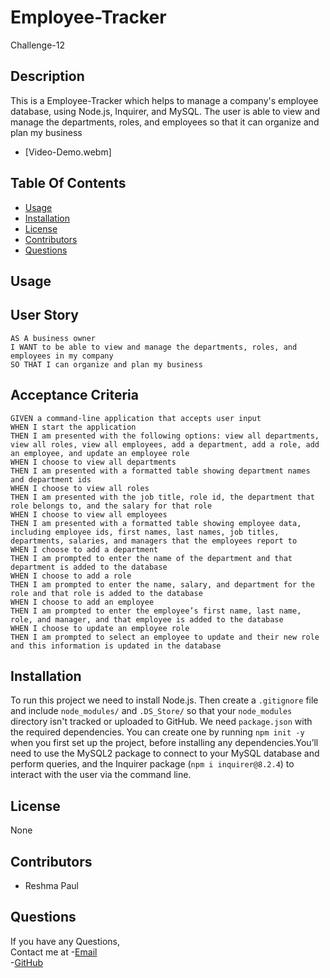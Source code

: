 # Employee-Tracker
Challenge-12


## Description

This is a Employee-Tracker which helps to manage a company's employee database, using Node.js, Inquirer, and MySQL. The user is able to view and manage the departments, roles, and employees so that it can organize and plan my business

- [Video-Demo.webm]

## Table Of Contents

  * [Usage](#usage)
  * [Installation](#installation)
  * [License](#license)
  * [Contributors](#contributors)
  * [Questions](#Questions)

## Usage

## User Story

```
AS A business owner
I WANT to be able to view and manage the departments, roles, and employees in my company
SO THAT I can organize and plan my business
```

## Acceptance Criteria

```
GIVEN a command-line application that accepts user input
WHEN I start the application
THEN I am presented with the following options: view all departments, view all roles, view all employees, add a department, add a role, add an employee, and update an employee role
WHEN I choose to view all departments
THEN I am presented with a formatted table showing department names and department ids
WHEN I choose to view all roles
THEN I am presented with the job title, role id, the department that role belongs to, and the salary for that role
WHEN I choose to view all employees
THEN I am presented with a formatted table showing employee data, including employee ids, first names, last names, job titles, departments, salaries, and managers that the employees report to
WHEN I choose to add a department
THEN I am prompted to enter the name of the department and that department is added to the database
WHEN I choose to add a role
THEN I am prompted to enter the name, salary, and department for the role and that role is added to the database
WHEN I choose to add an employee
THEN I am prompted to enter the employee’s first name, last name, role, and manager, and that employee is added to the database
WHEN I choose to update an employee role
THEN I am prompted to select an employee to update and their new role and this information is updated in the database 
```

## Installation

  To run this project we need to install Node.js. Then create a `.gitignore` file and include `node_modules/` and `.DS_Store/` so that your `node_modules` directory isn't tracked or uploaded to GitHub. We need `package.json` with the required dependencies. You can create one by running `npm init -y` when you first set up the project, before installing any dependencies.You’ll need to use the MySQL2 package to connect to your MySQL database and perform queries, and the Inquirer package (`npm i inquirer@8.2.4`) to interact with the user via the command line.

## License

  None

## Contributors
  - Reshma Paul

  ## Questions

  If you have any Questions,<br>
  Contact me at -[Email](snowley777@gmail.com)<br>
  -[GitHub](https://github.com/reshmalijo777/Employee-Tracker)

